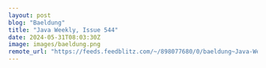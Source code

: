 ```yaml
---
layout: post
blog: "Baeldung"
title: "Java Weekly, Issue 544"
date: 2024-05-31T08:03:30Z
image: images/baeldung.png
remote_url: "https://feeds.feedblitz.com/~/898077680/0/baeldung~Java-Weekly-Issue"
---
```

